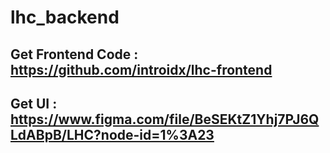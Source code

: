 # lhc_backend

## Get Frontend Code : https://github.com/introidx/lhc-frontend
## Get UI : https://www.figma.com/file/BeSEKtZ1Yhj7PJ6QLdABpB/LHC?node-id=1%3A23
